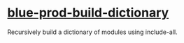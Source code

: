 <h1>
  <a href="https://github.com/EMSA-TECHNOLOGY/blue-prod-build-dictionary">blue-prod-build-dictionary</a>
</h1>

Recursively build a dictionary of modules using include-all.

